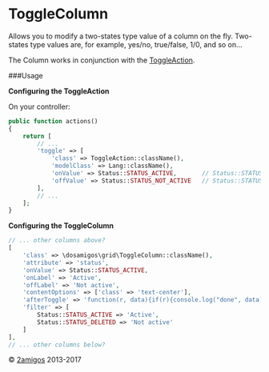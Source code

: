 ToggleColumn
============

Allows you to modify a two-states type value of a column on the fly. Two-states type values are, for example, yes/no, 
true/false, 1/0, and so on...

The Column works in conjunction with the [ToggleAction](../actions/toggle-action.md).

###Usage 

**Configuring the ToggleAction**

On your controller:

```php 
public function actions()
{
    return [
        // ...
        'toggle' => [
            'class' => ToggleAction::className(),
            'modelClass' => Lang::className(),
            'onValue' => Status::STATUS_ACTIVE,       // Status::STATUS_ACTIVE = 1
            'offValue' => Status::STATUS_NOT_ACTIVE   // Status::STATUS_NOT_ACTIVE = 0
        ],
        // ...
    ];
}
```

**Configuring the ToggleColumn**

```php
// ... other columns above?
[
    'class' => \dosamigos\grid\ToggleColumn::className(),
    'attribute' => 'status',
    'onValue' => Status::STATUS_ACTIVE,
    'onLabel' => 'Active',
    'offLabel' => 'Not active',
    'contentOptions' => ['class' => 'text-center'],
    'afterToggle' => 'function(r, data){if(r){console.log("done", data)};}',
    'filter' => [
        Status::STATUS_ACTIVE => 'Active',
        Status::STATUS_DELETED => 'Not active'
    ]
],
// ... other columns below?
```


© [2amigos](http://www.2amigos.us/) 2013-2017
